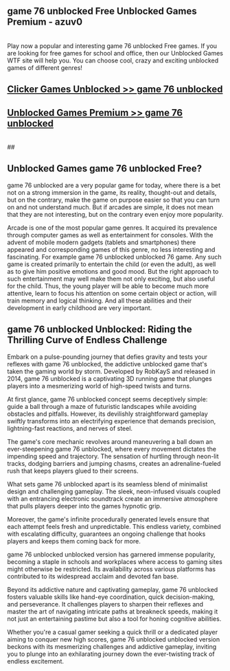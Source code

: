 ## game 76 unblocked Free Unblocked Games Premium - azuv0 <br>
<br>
Play now a popular and interesting game 76 unblocked Free games. If you are looking for free games for school and office, then our Unblocked Games WTF site will help you. You can choose cool, crazy and exciting unblocked games of different genres!


##  [Clicker Games Unblocked >> game 76 unblocked](http://freeplayer.one?title=game_76_unblocked&ref=05)

##  [Unblocked Games Premium >> game 76 unblocked](http://freeplayer.one?title=game_76_unblocked&ref=05)
  <br>
  ##



## Unblocked Games game 76 unblocked Free?

game 76 unblocked are a very popular game for today, where there is a bet not on a strong immersion in the game, its reality, thought-out and details, but on the contrary, make the game on purpose easier so that you can turn on and not understand much. But if arcades are simple, it does not mean that they are not interesting, but on the contrary even enjoy more popularity.

Arcade is one of the most popular game genres. It acquired its prevalence through computer games as well as entertainment for consoles. With the advent of mobile modern gadgets (tablets and smartphones) there appeared and corresponding games of this genre, no less interesting and fascinating. For example game 76 unblocked unblocked 76 game. Any such game is created primarily to entertain the child (or even the adult), as well as to give him positive emotions and good mood. But the right approach to such entertainment may well make them not only exciting, but also useful for the child. Thus, the young player will be able to become much more attentive, learn to focus his attention on some certain object or action, will train memory and logical thinking. And all these abilities and their development in early childhood are very important.

##  game 76 unblocked Unblocked: Riding the Thrilling Curve of Endless Challenge

Embark on a pulse-pounding journey that defies gravity and tests your reflexes with game 76 unblocked, the addictive unblocked game that's taken the gaming world by storm. Developed by RobKayS and released in 2014, game 76 unblocked is a captivating 3D running game that plunges players into a mesmerizing world of high-speed twists and turns.

At first glance, game 76 unblocked concept seems deceptively simple: guide a ball through a maze of futuristic landscapes while avoiding obstacles and pitfalls. However, its devilishly straightforward gameplay swiftly transforms into an electrifying experience that demands precision, lightning-fast reactions, and nerves of steel.

The game's core mechanic revolves around maneuvering a ball down an ever-steepening game 76 unblocked, where every movement dictates the impending speed and trajectory. The sensation of hurtling through neon-lit tracks, dodging barriers and jumping chasms, creates an adrenaline-fueled rush that keeps players glued to their screens.

What sets game 76 unblocked apart is its seamless blend of minimalist design and challenging gameplay. The sleek, neon-infused visuals coupled with an entrancing electronic soundtrack create an immersive atmosphere that pulls players deeper into the games hypnotic grip.

Moreover, the game's infinite procedurally generated levels ensure that each attempt feels fresh and unpredictable. This endless variety, combined with escalating difficulty, guarantees an ongoing challenge that hooks players and keeps them coming back for more.

game 76 unblocked unblocked version has garnered immense popularity, becoming a staple in schools and workplaces where access to gaming sites might otherwise be restricted. Its availability across various platforms has contributed to its widespread acclaim and devoted fan base.

Beyond its addictive nature and captivating gameplay, game 76 unblocked fosters valuable skills like hand-eye coordination, quick decision-making, and perseverance. It challenges players to sharpen their reflexes and master the art of navigating intricate paths at breakneck speeds, making it not just an entertaining pastime but also a tool for honing cognitive abilities.

Whether you're a casual gamer seeking a quick thrill or a dedicated player aiming to conquer new high scores, game 76 unblocked unblocked version beckons with its mesmerizing challenges and addictive gameplay, inviting you to plunge into an exhilarating journey down the ever-twisting track of endless excitement.